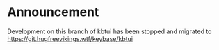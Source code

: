 # Announcement
Development on this branch of kbtui has been stopped and migrated to https://git.hugfreevikings.wtf/keybase/kbtui 
